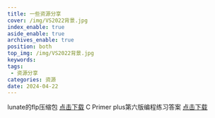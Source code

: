 ```yaml
---
title: 一些资源分享
cover: /img/VS2022背景.jpg
index_enable: true
aside_enable: true
archives_enable: true
position: both
top_img: /img/VS2022背景.jpg
keywords: 
tags:
 - 资源分享
categories: 资源
date: 2024-04-22
---
```

lunate的flp压缩包 [点击下载](/download/lunate.zip)
C Primer plus第六版编程练习答案 [点击下载](/download/Cpp.pdf)